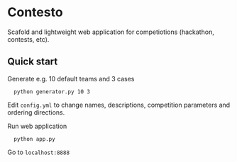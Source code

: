 Contesto
========
Scafold and lightweight web application for competiotions (hackathon, contests, etc).

Quick start
----------

Generate e.g. 10 default teams and 3 cases
```
  python generator.py 10 3
```

Edit `config.yml` to change names, descriptions, competition parameters and ordering directions.

Run web application
```
  python app.py
```

Go to `localhost:8888`
